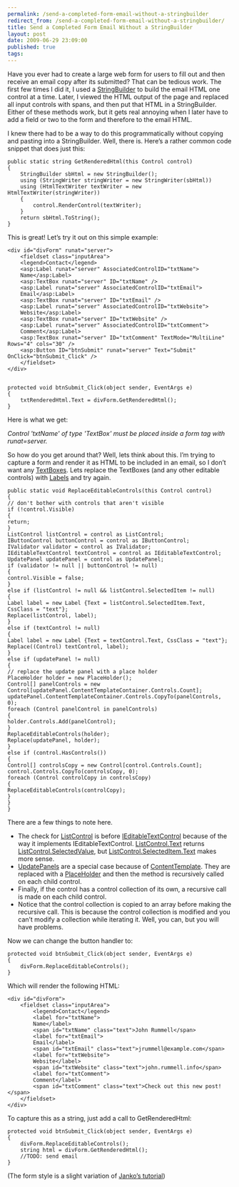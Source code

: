 ```yaml
---
permalink: /send-a-completed-form-email-without-a-stringbuilder
redirect_from: /send-a-completed-form-email-without-a-stringbuilder/
title: Send a Completed Form Email Without a StringBuilder 
layout: post
date: 2009-06-29 23:09:00
published: true
tags: 
---
```



 Have you ever had to create a large web form for users to fill out and then receive an email copy after its submitted? That can be tedious work. The first few times I did it, I used a [StringBuilder](http://msdn.microsoft.com/en-us/library/system.text.stringbuilder.aspx) to build the email HTML one control at a time. Later, I viewed the HTML output of the page and replaced all input controls with spans, and then put that HTML in a StringBuilder. Either of these methods work, but it gets real annoying when I later have to add a field or two to the form and therefore to the email HTML.

 I knew there had to be a way to do this programmatically without copying and pasting into a StringBuilder. Well, there is. Here’s a rather common code snippet that does just this:

    public static string GetRenderedHtml(this Control control)
    {
        StringBuilder sbHtml = new StringBuilder();
        using (StringWriter stringWriter = new StringWriter(sbHtml))
        using (HtmlTextWriter textWriter = new HtmlTextWriter(stringWriter))
        {
            control.RenderControl(textWriter);
        }
        return sbHtml.ToString();
    }

 This is great! Let’s try it out on this simple example:

    <div id="divForm" runat="server">
        <fieldset class="inputArea">
        <legend>Contact</legend>
        <asp:Label runat="server" AssociatedControlID="txtName">
        Name</asp:Label>
        <asp:TextBox runat="server" ID="txtName" />
        <asp:Label runat="server" AssociatedControlID="txtEmail">
        Email</asp:Label>
        <asp:TextBox runat="server" ID="txtEmail" />
        <asp:Label runat="server" AssociatedControlID="txtWebsite">
        Website</asp:Label>
        <asp:TextBox runat="server" ID="txtWebsite" />
        <asp:Label runat="server" AssociatedControlID="txtComment">
        Comment</asp:Label>
        <asp:TextBox runat="server" ID="txtComment" TextMode="MultiLine" Rows="4" cols="30" />
        <asp:Button ID="btnSubmit" runat="server" Text="Submit" OnClick="btnSubmit_Click" />
        </fieldset>
    </div>

  
    protected void btnSubmit_Click(object sender, EventArgs e)
    {
        txtRenderedHtml.Text = divForm.GetRenderedHtml();
    }

 Here is what we get:

*Control 'txtName' of type 'TextBox' must be placed inside a form tag with runat=server.*

 So how do you get around that? Well, lets think about this. I’m trying to capture a form and render it as HTML to be included in an email, so I don’t want any [TextBoxes](http://msdn.microsoft.com/en-us/library/system.web.ui.webcontrols.textbox.aspx). Lets replace the TextBoxes (and any other editable controls) with [Labels](http://msdn.microsoft.com/en-us/library/system.web.ui.webcontrols.label.aspx) and try again.

    public static void ReplaceEditableControls(this Control control)
    {
    // don't bother with controls that aren't visible
    if (!control.Visible)
    {
    return;
    }
    ListControl listControl = control as ListControl;
    IButtonControl buttonControl = control as IButtonControl;
    IValidator validator = control as IValidator;
    IEditableTextControl textControl = control as IEditableTextControl;
    UpdatePanel updatePanel = control as UpdatePanel;
    if (validator != null || buttonControl != null)
    {
    control.Visible = false;
    }
    else if (listControl != null && listControl.SelectedItem != null)
    {
    Label label = new Label {Text = listControl.SelectedItem.Text, CssClass = "text"};
    Replace(listControl, label);
    }
    else if (textControl != null)
    {
    Label label = new Label {Text = textControl.Text, CssClass = "text"};
    Replace((Control) textControl, label);
    }
    else if (updatePanel != null)
    {
    // replace the update panel with a place holder
    PlaceHolder holder = new PlaceHolder();
    Control[] panelControls = new Control[updatePanel.ContentTemplateContainer.Controls.Count];
    updatePanel.ContentTemplateContainer.Controls.CopyTo(panelControls, 0);
    foreach (Control panelControl in panelControls)
    {
    holder.Controls.Add(panelControl);
    }
    ReplaceEditableControls(holder);
    Replace(updatePanel, holder);
    }
    else if (control.HasControls())
    {
    Control[] controlsCopy = new Control[control.Controls.Count];
    control.Controls.CopyTo(controlsCopy, 0);
    foreach (Control controlCopy in controlsCopy)
    {
    ReplaceEditableControls(controlCopy);
    }
    }
    }

 There are a few things to note here.

- The check for [ListControl](http://msdn.microsoft.com/en-us/library/system.web.ui.webcontrols.listcontrol.aspx) is before [IEditableTextControl](http://msdn.microsoft.com/en-us/library/system.web.ui.ieditabletextcontrol.aspx) because of the way it implements IEditableTextControl. [ListControl.Text](http://msdn.microsoft.com/en-us/library/system.web.ui.webcontrols.listcontrol.text.aspx) returns [ListControl.SelectedValue](http://msdn.microsoft.com/en-us/library/system.web.ui.webcontrols.listcontrol.selectedvalue.aspx), but [ListControl.SelectedItem.Text](http://msdn.microsoft.com/en-us/library/system.web.ui.webcontrols.listcontrol.selectedvalue.aspx) makes more sense.
- [UpdatePanels](http://msdn.microsoft.com/en-us/library/system.web.ui.updatepanel.aspx) are a special case because of [ContentTemplate](http://msdn.microsoft.com/en-us/library/system.web.ui.updatepanel.contenttemplate.aspx). They are replaced with a [PlaceHolder](http://msdn.microsoft.com/en-us/library/system.web.ui.webcontrols.placeholder.aspx) and then the method is recursively called on each child control.
- Finally, if the control has a control collection of its own, a recursive call is made on each child control.
- Notice that the control collection is copied to an array before making the recursive call. This is because the control collection is modified and you can’t modify a collection while iterating it. Well, you can, but you will have problems.

Now we can change the button handler to:

    protected void btnSubmit_Click(object sender, EventArgs e)
    {
        divForm.ReplaceEditableControls();
    }

Which will render the following HTML:

    <div id="divForm">
        <fieldset class="inputArea">
            <legend>Contact</legend>
            <label for="txtName">
            Name</label>
            <span id="txtName" class="text">John Rummell</span>
            <label for="txtEmail">
            Email</label>
            <span id="txtEmail" class="text">jrummell@example.com</span>
            <label for="txtWebsite">
            Website</label>
            <span id="txtWebsite" class="text">john.rummell.info</span>
            <label for="txtComment">
            Comment</label>
            <span id="txtComment" class="text">Check out this new post!</span>
        </fieldset>
    </div>

To capture this as a string, just add a call to GetRenderedHtml:

    protected void btnSubmit_Click(object sender, EventArgs e)
    {
        divForm.ReplaceEditableControls();
        string html = divForm.GetRenderedHtml();
        //TODO: send email
    }

  

 (The form style is a slight variation of [Janko’s tutorial](http://www.jankoatwarpspeed.com/post/2008/07/27/Enhance-your-input-fields-with-simple-CSS-tricks.aspx))